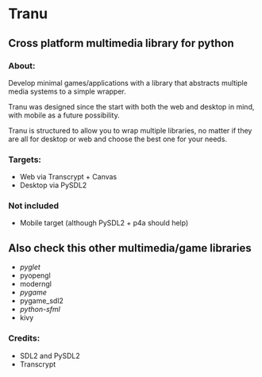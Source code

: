 # Tranu

## Cross platform multimedia library for python

### About:
Develop minimal games/applications with a library that abstracts multiple media systems to a simple wrapper.

Tranu was designed since the start with both the web and desktop in mind, with mobile as a future possibility.

Tranu is structured to allow you to wrap multiple libraries, no matter if they are all for desktop or web and choose the best one for your needs.

### Targets:
- Web via Transcrypt + Canvas
- Desktop via PySDL2

### Not included
- Mobile target (although PySDL2 + p4a should help)

## Also check this other multimedia/game libraries
- *pyglet*
- pyopengl
- moderngl
- *pygame*
- pygame_sdl2
- *python-sfml*
- kivy

### Credits:
- SDL2 and PySDL2
- Transcrypt